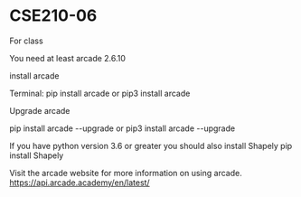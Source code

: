 # CSE210-06
For class

You need at least arcade 2.6.10

install arcade

Terminal:
pip install arcade
or
pip3 install arcade

Upgrade arcade

pip install arcade --upgrade
or
pip3 install arcade --upgrade

If you have python version 3.6 or greater you should also install Shapely
pip install Shapely

Visit the arcade website for more information on using arcade. 
https://api.arcade.academy/en/latest/